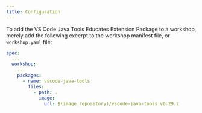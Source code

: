 ```yaml
---
title: Configuration
---
```


To add the VS Code Java Tools Educates Extension Package to a workshop,
merely add the following excerpt to the workshop manifest file,
or `workshop.yaml` file:

```yaml
spec:
  ...
  workshop:
    ...
    packages:
      - name: vscode-java-tools
        files:
          - path: .
            image:
              url: $(image_repository)/vscode-java-tools:v0.29.2
```
